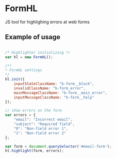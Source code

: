 FormHL
===============

JS tool for highlighing errors at web forms

## Example of usage

```javascript

/* Highlighter initializing */
var hl = new FormHL();

/**
* FormHL settings
*/
hl.init({
    inputStateClassName: "b-form__block",
    invalidClassName: "b-form_error",
    mainMessageClassName: "b-form__main_error",
    inputMessageClassName: "b-form__help"
});

// show errors on the form
var errors = {
    "email": "Incorrect email",
    "subject": "Required field",
    "0": "Non-field error 1",
    "1": "Non-field error 2"
};

var form = document.querySelector('#email-form');
hl.highlight(form, errors);
```
